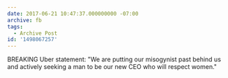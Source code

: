 ```yaml
---
date: 2017-06-21 10:47:37.000000000 -07:00
archive: fb
tags: 
  - Archive Post
id: '1498067257'
---
```


BREAKING Uber statement: "We are putting our misogynist past behind us and actively seeking a man to be our new CEO who will respect women."
